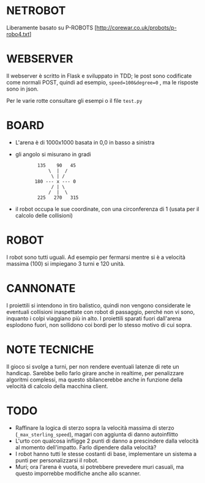 NETROBOT
=========

Liberamente basato su P-ROBOTS [http://corewar.co.uk/probots/p-robo4.txt]

WEBSERVER
=========
Il webserver è scritto in Flask e sviluppato in TDD; le post sono codificate come normali POST, quindi ad esempio,
 `speed=100&degree=0` , ma le risposte sono in json.

Per le varie rotte consultare gli esempi o il file `test.py`

BOARD
=====
* L'arena è di 1000x1000 basata in 0,0 in basso a sinistra
* gli angolo si misurano in gradi

              135    90   45
                  \  |  /
                   \ | /
             180 --- x --- 0
                   / | \
                  /  |  \
              225   270   315

* il robot occupa le sue coordinate, con una circonferenza di 1 (usata per il calcolo delle collisioni)

ROBOT
======

I robot sono tutti uguali. Ad esempio per fermarsi mentre si è a velocità massima (100) si impiegano 3 turni e 120 unità.

CANNONATE
=========

I proiettili si intendono in tiro balistico, quindi non vengono considerate le eventuali collisioni inaspettate con robot di passaggio,
 perché non vi sono, inquanto i colpi viaggiano più in alto.
I proiettili sparati fuori dall'arena esplodono fuori, non sollidono coi bordi per lo stesso motivo di cui sopra.

NOTE TECNICHE
=============

Il gioco si svolge a turni, per non rendere eventuali latenze di rete un handicap. Sarebbe bello farlo girare anche in
realtime, per penalizzare algoritmi complessi, ma questo sbilancerebbe anche in funzione della velocità di calcolo della
 macchina client.

TODO
=====

* Raffinare la logica di sterzo sopra la velocità massima di sterzo (`_max_sterling_speed`), magari con aggiunta di danno autoinflitto
* L'urto con qualcosa infligge 2 punti di danno a prescindere dalla velocità al momento dell'impatto. Farlo dipendere dalla velocità?
* I robot hanno tutti le stesse costanti di base, implementare un sistema a punti per personalizzarsi il robot.
* Muri; ora l'arena è vuota, si potrebbere prevedere muri casuali, ma questo imporrebbe modifiche anche allo scanner.

